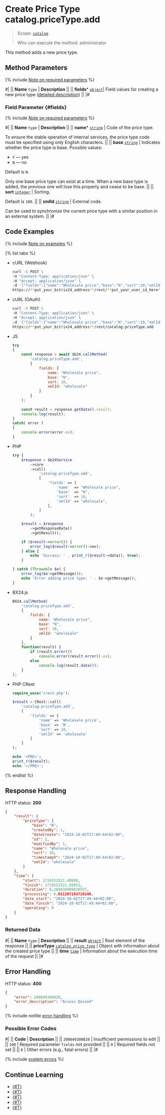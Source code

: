 # Create Price Type catalog.priceType.add

> Scope: [`catalog`](../../scopes/permissions.md)
>
> Who can execute the method: administrator

This method adds a new price type.

## Method Parameters

{% include [Note on required parameters](../../../_includes/required.md) %}

#|
|| **Name**
`type` | **Description** ||
|| **fields***
[`object`](../../data-types.md)| Field values for creating a new price type ([detailed description](#fields)) ||
|#

### Field Parameter {#fields}

{% include [Note on required parameters](../../../_includes/required.md) %}

#|
|| **Name**
`type` | **Description** ||
|| **name***
[`string`](../../data-types.md) | Code of the price type.

To ensure the stable operation of internal services, the price type code must be specified using only English characters.
||
|| **base**
[`string`](../../data-types.md) | Indicates whether the price type is base. Possible values:
- `Y` — yes
- `N` — no

Default is `N`.

Only one base price type can exist at a time. When a new base type is added, the previous one will lose this property and cease to be base.
||
|| **sort**
[`integer`](../../data-types.md) | Sorting.

Default is `100`.
||
|| **xmlId**
[`string`](../../data-types.md) | External code.

Can be used to synchronize the current price type with a similar position in an external system.
||
|#

## Code Examples

{% include [Note on examples](../../../_includes/examples.md) %}

{% list tabs %}

- cURL (Webhook)

    ```bash
    curl -X POST \
    -H "Content-Type: application/json" \
    -H "Accept: application/json" \
    -d '{"fields":{"name":"Wholesale price","base":"N","sort":10,"xmlId":"wholesale"}}' \
    https://**put_your_bitrix24_address**/rest/**put_your_user_id_here**/**put_your_webhook_here**/catalog.priceType.add
    ```

- cURL (OAuth)

    ```bash
    curl -X POST \
    -H "Content-Type: application/json" \
    -H "Accept: application/json" \
    -d '{"fields":{"name":"Wholesale price","base":"N","sort":10,"xmlId":"wholesale"},"auth":"**put_access_token_here**"}' \
    https://**put_your_bitrix24_address**/rest/catalog.priceType.add
    ```

- JS

    ```js
    try
    {
    	const response = await $b24.callMethod(
    		'catalog.priceType.add', 
    		{
    			fields: {
    				name: "Wholesale price",
    				base: "N",
    				sort: 10,
    				xmlId: "wholesale"
    			}
    		}
    	);
    	
    	const result = response.getData().result;
    	console.log(result);
    }
    catch( error )
    {
    	console.error(error.ex);
    }
    ```

- PHP

    ```php
    try {
        $response = $b24Service
            ->core
            ->call(
                'catalog.priceType.add',
                [
                    'fields' => [
                        'name'  => "Wholesale price",
                        'base'  => "N",
                        'sort'  => 10,
                        'xmlId' => "wholesale",
                    ],
                ]
            );
    
        $result = $response
            ->getResponseData()
            ->getResult();
    
        if ($result->error()) {
            error_log($result->error()->ex);
        } else {
            echo 'Success: ' . print_r($result->data(), true);
        }
    
    } catch (Throwable $e) {
        error_log($e->getMessage());
        echo 'Error adding price type: ' . $e->getMessage();
    }
    ```

- BX24.js

    ```js
    BX24.callMethod(
        'catalog.priceType.add', 
        {
            fields: {
                name: "Wholesale price",
                base: "N",
                sort: 10,
                xmlId: "wholesale"
            }
        },
        function(result) {
            if (result.error())
                console.error(result.error().ex);
            else
                console.log(result.data());
        }
    );
    ```

- PHP CRest

    ```php
    require_once('crest.php');

    $result = CRest::call(
        'catalog.priceType.add',
        [
            'fields' => [
                'name' => 'Wholesale price',
                'base' => 'N',
                'sort' => 10,
                'xmlId' => 'wholesale'
            ]
        ]
    );

    echo '<PRE>';
    print_r($result);
    echo '</PRE>';
    ```

{% endlist %}

## Response Handling

HTTP status: **200**

```json
{
    "result": {
        "priceType": {
            "base": "N",
            "createdBy": 1,
            "dateCreate": "2024-10-02T17:49:44+02:00",
            "id": 2,
            "modifiedBy": 1,
            "name": "Wholesale price",
            "sort": 10,
            "timestampX": "2024-10-02T17:49:44+02:00",
            "xmlId": "wholesale"
        }
    },
    "time": {
        "start": 1716552521.40908,
        "finish": 1716552521.69852,
        "duration": 0.289434909820557,
        "processing": 0.011207103729248,
        "date_start": "2024-10-02T17:49:44+02:00",
        "date_finish": "2024-10-02T17:49:44+02:00",
        "operating": 0
    }
}
```

### Returned Data

#|
|| **Name**
`type` | **Description** ||
|| **result**
[`object`](../../data-types.md) | Root element of the response ||
|| **priceType**
[`catalog_price_type`](../data-types.md#catalog_price_type) | Object with information about the created price type ||
|| **time**
[`time`](../../data-types.md#time) | Information about the execution time of the request ||
|#

## Error Handling

HTTP status: **400**

```json
{
    "error": 200040300020,
    "error_description": "Access Denied"
}
```

{% include notitle [error handling](../../../_includes/error-info.md) %}

### Possible Error Codes

#|
|| **Code** | **Description** ||
|| `200040300020` | Insufficient permissions to edit
||
|| `100` | Required parameter `fields` not provided
||
|| `0` | Required fields not set
|| 
|| `0` | Other errors (e.g., fatal errors)
|| 
|#

{% include [system errors](../../../_includes/system-errors.md) %}

## Continue Learning 

- [{#T}](./catalog-price-type-update.md)
- [{#T}](./catalog-price-type-get.md)
- [{#T}](./catalog-price-type-list.md)
- [{#T}](./catalog-price-type-delete.md)
- [{#T}](./catalog-price-type-get-fields.md)